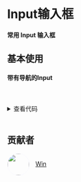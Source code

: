 # Input输入框
 
#### 常用 Input 输入框
 
## 基本使用
 
#### 带有导航的Input
<br/>
<Input-TypeSearch></Input-TypeSearch>
<br/>
<details>

```vue
<template>
  <TypeSearch
    :typeList="typeList"
    v-model:activeValue="activeValue"
    @changeClick="changeClick"
    v-model:searchValue="searchValue"
    @searchClick="searchClick"
  >
  </TypeSearch>
</template>
<script setup>
import { ref } from "vue";
const typeList = [
  { name: "选项1", value: 1 },
  { name: "选项2", value: 2 },
  { name: "选项3", value: 3 },
];
const activeValue = ref(0);
const changeClick = (event, item, index) => {
  console.log(event, item, index);
};
const searchValue = ref("");
const searchClick = (event, value) => {
  console.log(event, value);
};
</script>
```
<summary>查看代码</summary>
</details>
<br/>

## 贡献者

<div>
  <img  style='width:50px;border-radius: 9999px;vertical-align: middle;margin-right: 10px;border: 1px ghostwhite solid;' src="https://avatars.githubusercontent.com/u/78008994?v=4"/>
  <a href="https://github.com/ITAurora">Win</a>
</div>